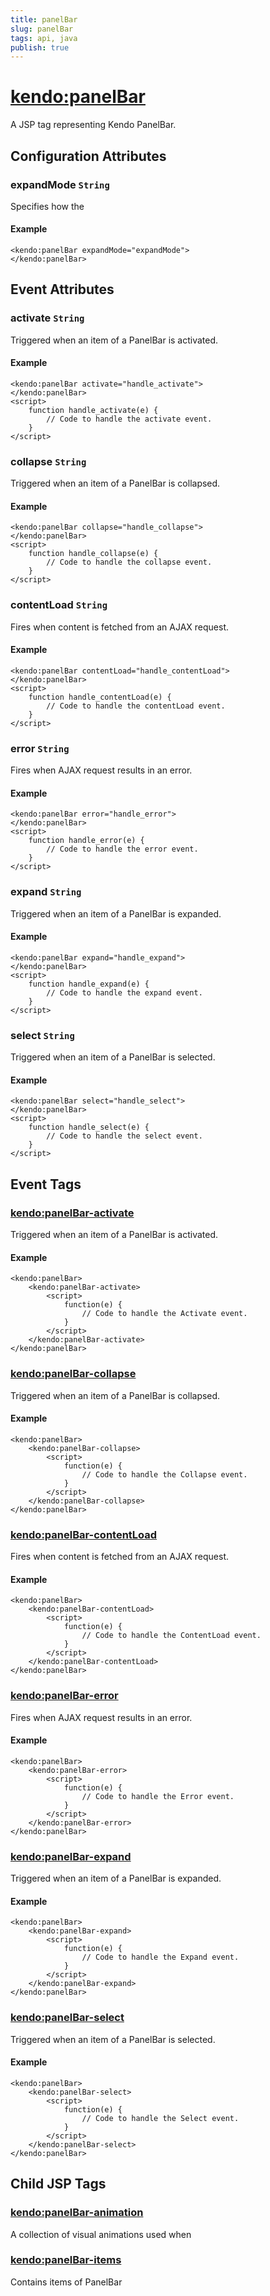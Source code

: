 ```yaml
---
title: panelBar
slug: panelBar
tags: api, java
publish: true
---
```


# <kendo:panelBar>
A JSP tag representing Kendo PanelBar.

## Configuration Attributes


### expandMode `String`

Specifies how the

#### Example
    <kendo:panelBar expandMode="expandMode">
    </kendo:panelBar>
    

## Event Attributes

### activate `String`

Triggered when an item of a PanelBar is activated.

#### Example
    <kendo:panelBar activate="handle_activate">
    </kendo:panelBar>
    <script>
        function handle_activate(e) {
            // Code to handle the activate event.
        }
    </script>

### collapse `String`

Triggered when an item of a PanelBar is collapsed.

#### Example
    <kendo:panelBar collapse="handle_collapse">
    </kendo:panelBar>
    <script>
        function handle_collapse(e) {
            // Code to handle the collapse event.
        }
    </script>

### contentLoad `String`

Fires when content is fetched from an AJAX request.

#### Example
    <kendo:panelBar contentLoad="handle_contentLoad">
    </kendo:panelBar>
    <script>
        function handle_contentLoad(e) {
            // Code to handle the contentLoad event.
        }
    </script>

### error `String`

Fires when AJAX request results in an error.

#### Example
    <kendo:panelBar error="handle_error">
    </kendo:panelBar>
    <script>
        function handle_error(e) {
            // Code to handle the error event.
        }
    </script>

### expand `String`

Triggered when an item of a PanelBar is expanded.

#### Example
    <kendo:panelBar expand="handle_expand">
    </kendo:panelBar>
    <script>
        function handle_expand(e) {
            // Code to handle the expand event.
        }
    </script>

### select `String`

Triggered when an item of a PanelBar is selected.

#### Example
    <kendo:panelBar select="handle_select">
    </kendo:panelBar>
    <script>
        function handle_select(e) {
            // Code to handle the select event.
        }
    </script>


## Event Tags
  
### <kendo:panelBar-activate>

Triggered when an item of a PanelBar is activated.

#### Example
    <kendo:panelBar>
        <kendo:panelBar-activate>
            <script>
                function(e) {
                    // Code to handle the Activate event.
                }
            </script>
        </kendo:panelBar-activate>
    </kendo:panelBar>
 
### <kendo:panelBar-collapse>

Triggered when an item of a PanelBar is collapsed.

#### Example
    <kendo:panelBar>
        <kendo:panelBar-collapse>
            <script>
                function(e) {
                    // Code to handle the Collapse event.
                }
            </script>
        </kendo:panelBar-collapse>
    </kendo:panelBar>
 
### <kendo:panelBar-contentLoad>

Fires when content is fetched from an AJAX request.

#### Example
    <kendo:panelBar>
        <kendo:panelBar-contentLoad>
            <script>
                function(e) {
                    // Code to handle the ContentLoad event.
                }
            </script>
        </kendo:panelBar-contentLoad>
    </kendo:panelBar>
 
### <kendo:panelBar-error>

Fires when AJAX request results in an error.

#### Example
    <kendo:panelBar>
        <kendo:panelBar-error>
            <script>
                function(e) {
                    // Code to handle the Error event.
                }
            </script>
        </kendo:panelBar-error>
    </kendo:panelBar>
 
### <kendo:panelBar-expand>

Triggered when an item of a PanelBar is expanded.

#### Example
    <kendo:panelBar>
        <kendo:panelBar-expand>
            <script>
                function(e) {
                    // Code to handle the Expand event.
                }
            </script>
        </kendo:panelBar-expand>
    </kendo:panelBar>
 
### <kendo:panelBar-select>

Triggered when an item of a PanelBar is selected.

#### Example
    <kendo:panelBar>
        <kendo:panelBar-select>
            <script>
                function(e) {
                    // Code to handle the Select event.
                }
            </script>
        </kendo:panelBar-select>
    </kendo:panelBar>
 

## Child JSP Tags

### [<kendo:panelBar-animation>](/api/wrappers/jsp/panelbar/animation)

A collection of visual animations used when
 
### [<kendo:panelBar-items>](/api/wrappers/jsp/panelbar/items)

Contains items of PanelBar
       
